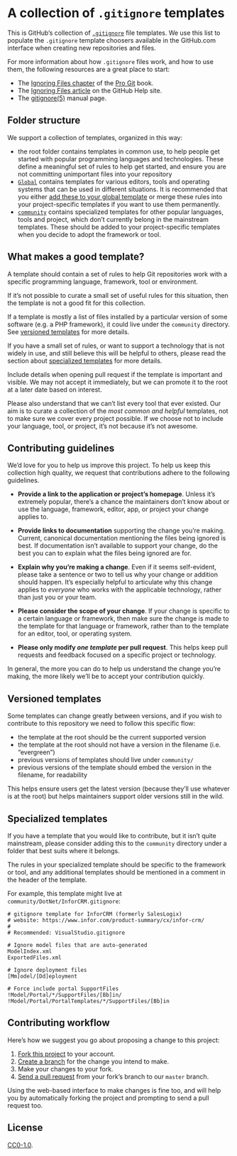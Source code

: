 A collection of `.gitignore` templates
======================================

This is GitHub’s collection of [`.gitignore`](http://git-scm.com/docs/gitignore) file templates. We use this list to populate the `.gitignore` template choosers available in the GitHub.com interface when creating new repositories and files.

For more information about how `.gitignore` files work, and how to use them, the following resources are a great place to start:

-   The [Ignoring Files chapter](https://git-scm.com/book/en/Git-Basics-Recording-Changes-to-the-Repository#_ignoring) of the [Pro Git](http://git-scm.com/book) book.
-   The [Ignoring Files article](https://help.github.com/articles/ignoring-files) on the GitHub Help site.
-   The [gitignore(5)](http://git-scm.com/docs/gitignore) manual page.

Folder structure
----------------

We support a collection of templates, organized in this way:

-   the root folder contains templates in common use, to help people get started with popular programming languages and technologies. These define a meaningful set of rules to help get started, and ensure you are not committing unimportant files into your repository
-   [`Global`](./Global) contains templates for various editors, tools and operating systems that can be used in different situations. It is recommended that you either [add these to your global template](https://help.github.com/articles/ignoring-files/#create-a-global-gitignore) or merge these rules into your project-specific templates if you want to use them permanently.
-   [`community`](./community) contains specialized templates for other popular languages, tools and project, which don’t currently belong in the mainstream templates. These should be added to your project-specific templates when you decide to adopt the framework or tool.

What makes a good template?
---------------------------

A template should contain a set of rules to help Git repositories work with a specific programming language, framework, tool or environment.

If it’s not possible to curate a small set of useful rules for this situation, then the template is not a good fit for this collection.

If a template is mostly a list of files installed by a particular version of some software (e.g. a PHP framework), it could live under the `community` directory. See [versioned templates](#versioned-templates) for more details.

If you have a small set of rules, or want to support a technology that is not widely in use, and still believe this will be helpful to others, please read the section about [specialized templates](#specialized-templates) for more details.

Include details when opening pull request if the template is important and visible. We may not accept it immediately, but we can promote it to the root at a later date based on interest.

Please also understand that we can’t list every tool that ever existed. Our aim is to curate a collection of the *most common and helpful* templates, not to make sure we cover every project possible. If we choose not to include your language, tool, or project, it’s not because it’s not awesome.

Contributing guidelines
-----------------------

We’d love for you to help us improve this project. To help us keep this collection high quality, we request that contributions adhere to the following guidelines.

-   **Provide a link to the application or project’s homepage**. Unless it’s extremely popular, there’s a chance the maintainers don’t know about or use the language, framework, editor, app, or project your change applies to.

-   **Provide links to documentation** supporting the change you’re making. Current, canonical documentation mentioning the files being ignored is best. If documentation isn’t available to support your change, do the best you can to explain what the files being ignored are for.

-   **Explain why you’re making a change**. Even if it seems self-evident, please take a sentence or two to tell us why your change or addition should happen. It’s especially helpful to articulate why this change applies to *everyone* who works with the applicable technology, rather than just you or your team.

-   **Please consider the scope of your change**. If your change is specific to a certain language or framework, then make sure the change is made to the template for that language or framework, rather than to the template for an editor, tool, or operating system.

-   **Please only modify *one template* per pull request**. This helps keep pull requests and feedback focused on a specific project or technology.

In general, the more you can do to help us understand the change you’re making, the more likely we’ll be to accept your contribution quickly.

Versioned templates
-------------------

Some templates can change greatly between versions, and if you wish to contribute to this repository we need to follow this specific flow:

-   the template at the root should be the current supported version
-   the template at the root should not have a version in the filename (i.e. “evergreen”)
-   previous versions of templates should live under `community/`
-   previous versions of the template should embed the version in the filename, for readability

This helps ensure users get the latest version (because they’ll use whatever is at the root) but helps maintainers support older versions still in the wild.

Specialized templates
---------------------

If you have a template that you would like to contribute, but it isn’t quite mainstream, please consider adding this to the `community` directory under a folder that best suits where it belongs.

The rules in your specialized template should be specific to the framework or tool, and any additional templates should be mentioned in a comment in the header of the template.

For example, this template might live at `community/DotNet/InforCRM.gitignore`:

    # gitignore template for InforCRM (formerly SalesLogix)
    # website: https://www.infor.com/product-summary/cx/infor-crm/
    #
    # Recommended: VisualStudio.gitignore

    # Ignore model files that are auto-generated
    ModelIndex.xml
    ExportedFiles.xml

    # Ignore deployment files
    [Mm]odel/[Dd]eployment

    # Force include portal SupportFiles
    !Model/Portal/*/SupportFiles/[Bb]in/
    !Model/Portal/PortalTemplates/*/SupportFiles/[Bb]in

Contributing workflow
---------------------

Here’s how we suggest you go about proposing a change to this project:

1.  [Fork this project](https://help.github.com/articles/fork-a-repo/) to your account.
2.  [Create a branch](https://help.github.com/articles/creating-and-deleting-branches-within-your-repository) for the change you intend to make.
3.  Make your changes to your fork.
4.  [Send a pull request](https://help.github.com/articles/using-pull-requests/) from your fork’s branch to our `master` branch.

Using the web-based interface to make changes is fine too, and will help you by automatically forking the project and prompting to send a pull request too.

License
-------

[CC0-1.0](./LICENSE).
